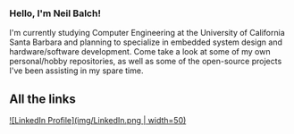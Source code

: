 ### Hello, I'm Neil Balch!

I'm currently studying Computer Engineering at the University of California Santa Barbara and planning to specialize in embedded system design and hardware/software development. Come take a look at some of my own personal/hobby repositories, as well as some of the open-source projects I've been assisting in my spare time.

## All the links

[![LinkedIn Profile](img/LinkedIn.png | width=50)](https://www.linkedin.com/in/neilbalch)

<!--
**neilbalch/neilbalch** is a ✨ _special_ ✨ repository because its `README.md` (this file) appears on your GitHub profile.

Here are some ideas to get you started:

- 🔭 I’m currently working on ...
- 🌱 I’m currently learning ...
- 👯 I’m looking to collaborate on ...
- 🤔 I’m looking for help with ...
- 💬 Ask me about ...
- 📫 How to reach me: ...
- 😄 Pronouns: ...
- ⚡ Fun fact: ...
-->
